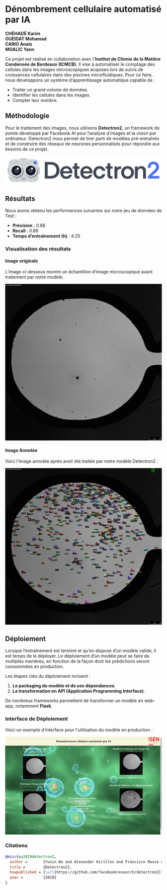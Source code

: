 # Dénombrement cellulaire automatisé par IA

**CHÉHADÉ Karim**  
**OUEIDAT Mohamad**  
**CARIO Anaïs**  
**MOALIC Yann**  


Ce projet est réalisé en collaboration avec l'**Institut de Chimie de la Matière Condensée de Bordeaux (ICMCB)**. Il vise à automatiser le comptage des cellules dans les images microscopiques acquises lors de suivis de croissances cellulaires dans des piscines microfluidiques. Pour ce faire, nous développons un système d’apprentissage automatique capable de :

- Traiter un grand volume de données.
- Identifier les cellules dans les images.
- Compter leur nombre.

## Méthodologie

Pour le traitement des images, nous utilisons **Detectron2**, un framework de pointe développé par Facebook AI pour l’analyse d'images et la vision par ordinateur. Detectron2 nous permet de tirer parti de modèles pré-entraînés et de construire des réseaux de neurones personnalisés pour répondre aux besoins de ce projet.

![Detectron2](./img/Detectron2.png)

## Résultats

Nous avons obtenu les performances suivantes sur notre jeu de données de Test :

- **Précision** : 0.88  
- **Recall** : 0.86  
- **Temps d’entraînement (h)** : 4.25  

### Visualisation des résultats

#### Image originale
L’image ci-dessous montre un échantillon d’image microscopique avant traitement par notre modèle.

![Image Originale](./img/res1.jpg)

#### Image Annotée
Voici l'image annotée après avoir été traitée par notre modèle Detectron2 :

![Image Annotée](./img/res2.jpg)

## Déploiement

Lorsque l’entraînement est terminé et qu’on dispose d’un modèle valide, il est temps de le déployer. Le déploiement d’un modèle peut se faire de multiples manières, en fonction de la façon dont les prédictions seront consommées en production.

Les étapes clés du déploiement incluent :

1. **Le packaging du modèle et de ses dépendances**.
2. **La transformation en API (Application Programming Interface)**.

De nombreux frameworks permettent de transformer un modèle en web-app, notamment **Flask**.

### Interface de Déploiement
Voici un exemple d'interface pour l'utilisation du modèle en production :

![Interface Déploiement](./img/26.png)

### Citations

```bibtex
@misc{wu2019detectron2,
  author =       {Yuxin Wu and Alexander Kirillov and Francisco Massa and Wan-Yen Lo and Ross Girshick},
  title =        {Detectron2},
  howpublished = {\url{https://github.com/facebookresearch/detectron2}},
  year =         {2019}
}

